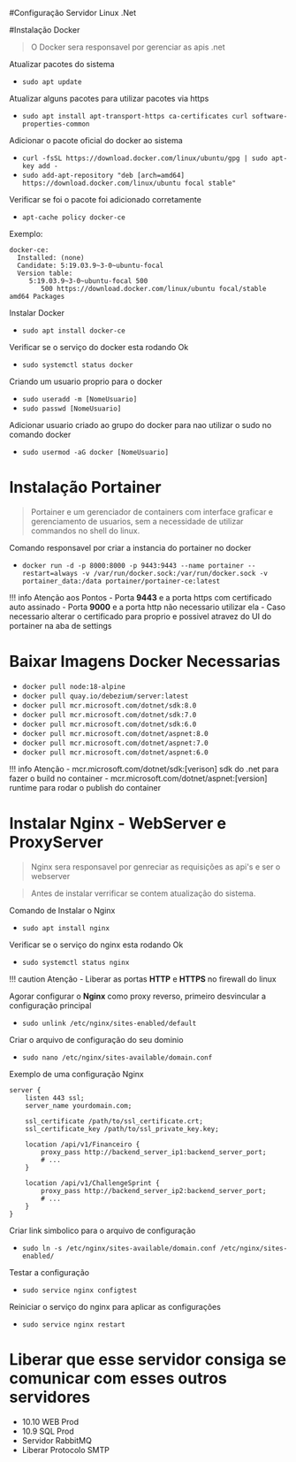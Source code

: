 #Configuração Servidor Linux .Net

#Instalação Docker
> O Docker sera responsavel por gerenciar as apis .net 

Atualizar pacotes do sistema 
- `sudo apt update`

Atualizar alguns pacotes para utilizar pacotes via https
- `sudo apt install apt-transport-https ca-certificates curl software-properties-common`

Adicionar o pacote oficial do docker ao sistema
- `curl -fsSL https://download.docker.com/linux/ubuntu/gpg | sudo apt-key add -`
- `sudo add-apt-repository "deb [arch=amd64] https://download.docker.com/linux/ubuntu focal stable"`

Verificar se foi o pacote foi adicionado corretamente
- `apt-cache policy docker-ce`

Exemplo:
```
docker-ce:
  Installed: (none)
  Candidate: 5:19.03.9~3-0~ubuntu-focal
  Version table:
     5:19.03.9~3-0~ubuntu-focal 500
        500 https://download.docker.com/linux/ubuntu focal/stable amd64 Packages
```

Instalar Docker
- `sudo apt install docker-ce`

Verificar se o serviço do docker esta rodando Ok
- `sudo systemctl status docker`

Criando um usuario proprio para o docker
- `sudo useradd -m [NomeUsuario]`
- `sudo passwd [NomeUsuario]`

Adicionar usuario criado ao grupo do docker para nao utilizar o sudo no comando docker
- `sudo usermod -aG docker [NomeUsuario]`

# Instalação Portainer
> Portainer e um gerenciador de containers com interface graficar e gerenciamento de usuarios, sem a necessidade de utilizar commandos no shell do linux.

Comando responsavel por criar a instancia do portainer no docker
- `docker run -d -p 8000:8000 -p 9443:9443 --name portainer --restart=always -v /var/run/docker.sock:/var/run/docker.sock -v portainer_data:/data portainer/portainer-ce:latest`

!!! info Atenção aos Pontos
    - Porta **9443** e a porta https com certificado auto assinado
    - Porta **9000** e a porta http não necessario utilizar ela
    - Caso necessario alterar o certificado para proprio e possivel atravez do UI do portainer na aba de settings

# Baixar Imagens Docker Necessarias
- `docker pull node:18-alpine`
- `docker pull quay.io/debezium/server:latest`
- `docker pull mcr.microsoft.com/dotnet/sdk:8.0`
- `docker pull mcr.microsoft.com/dotnet/sdk:7.0`
- `docker pull mcr.microsoft.com/dotnet/sdk:6.0`
- `docker pull mcr.microsoft.com/dotnet/aspnet:8.0`
- `docker pull mcr.microsoft.com/dotnet/aspnet:7.0`
- `docker pull mcr.microsoft.com/dotnet/aspnet:6.0`

!!! info Atenção
    -  mcr.microsoft.com/dotnet/sdk:[verison] sdk do .net para fazer o build no container
    - mcr.microsoft.com/dotnet/aspnet:[version] runtime para rodar o publish do container

# Instalar Nginx - WebServer e ProxyServer
> Nginx sera responsavel por genreciar as requisições as api's e ser o webserver

> Antes de instalar verrificar se contem atualização do sistema.

Comando de Instalar o Nginx
- `sudo apt install nginx`

Verificar se o serviço do nginx esta rodando Ok
- `sudo systemctl status nginx`

!!! caution Atenção
    -  Liberar as portas **HTTP** e **HTTPS** no firewall do linux

Agorar configurar o **Nginx** como proxy reverso, primeiro desvincular a configuração principal
- `sudo unlink /etc/nginx/sites-enabled/default`

Criar o arquivo de configuração do seu dominio
- `sudo nano /etc/nginx/sites-available/domain.conf`

Exemplo de uma configuração Nginx

```
server {
    listen 443 ssl;
    server_name yourdomain.com;

    ssl_certificate /path/to/ssl_certificate.crt;
    ssl_certificate_key /path/to/ssl_private_key.key;

    location /api/v1/Financeiro {
        proxy_pass http://backend_server_ip1:backend_server_port;
        # ...
    }

    location /api/v1/ChallengeSprint {
        proxy_pass http://backend_server_ip2:backend_server_port;
        # ...
    }
}
```

Criar link simbolico para o arquivo de configuração
- `sudo ln -s /etc/nginx/sites-available/domain.conf /etc/nginx/sites-enabled/`

Testar a configuração
- `sudo service nginx configtest`

Reiniciar o serviço do nginx para aplicar as configurações
- `sudo service nginx restart`

# Liberar que esse servidor consiga se comunicar com esses outros  servidores
- 10.10 WEB Prod
- 10.9 SQL Prod
- Servidor RabbitMQ
- Liberar Protocolo SMTP
